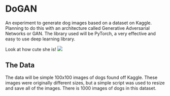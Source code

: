 # DoGAN

An experiment to generate dog images based on a dataset on Kaggle. Planning to do this with an architecture called Generative Adversarial Networks or GAN. The library used will be PyTorch, a very effective and easy to use deep learning library.

Look at how cute she is!
<img src='https://upload.wikimedia.org/wikipedia/commons/5/51/Lucy_the_Dog_at_The_Green%2C_Town_Square_Las_Vegas.jpg'>

## The Data

The data will be simple 100x100 images of dogs found off Kaggle. These images were originally different sizes, but a simple script was used to resize and save all of the images. There is 1000 images of dogs in this dataset.